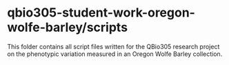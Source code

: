 # qbio305-student-work-oregon-wolfe-barley/scripts

This folder contains all script files written for the QBio305 research project
on the phenotypic variation measured in an Oregon Wolfe Barley collection.